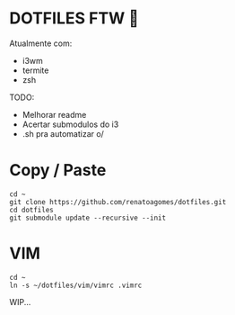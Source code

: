 # DOTFILES FTW :1st_place_medal: 

Atualmente com:
- i3wm
- termite 
- zsh


TODO:
- Melhorar readme
- Acertar submodulos do i3
- .sh pra automatizar o/

# Copy / Paste

```
cd ~
git clone https://github.com/renatoagomes/dotfiles.git
cd dotfiles
git submodule update --recursive --init 
```

# VIM

```
cd ~
ln -s ~/dotfiles/vim/vimrc .vimrc
```


WIP...
